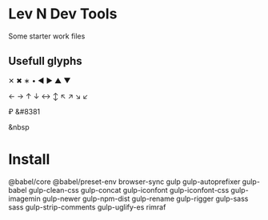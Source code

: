 # Lev N Dev Tools

Some starter work files

## Usefull glyphs

✕ ✖ ∗ • ◀ ▶ ▲ ▼

← → ↑ ↓ ↔ ↕ ↖ ↗ ↘ ↙

₽ &#8381

&nbsp

&#32;

# Install

@babel/core @babel/preset-env browser-sync gulp gulp-autoprefixer gulp-babel gulp-clean-css gulp-concat gulp-iconfont gulp-iconfont-css gulp-imagemin gulp-newer gulp-npm-dist gulp-rename gulp-rigger gulp-sass sass gulp-strip-comments gulp-uglify-es rimraf
